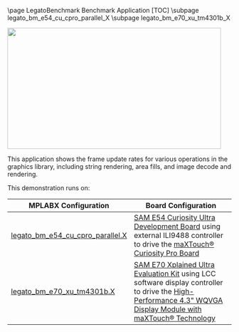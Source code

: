 \page LegatoBenchmark Benchmark Application
[TOC]
\subpage legato_bm_e54_cu_cpro_parallel_X
\subpage legato_bm_e70_xu_tm4301b_X

<img src="legato_benchmark.png" width="480" height="272" />

This application shows the frame update rates for various operations in the graphics library, including string rendering, area fills, and image decode and rendering. 

This demonstration runs on: 

| MPLABX Configuration | Board Configuration |
| -------------------- | ------------------- |
| [legato_bm_e54_cu_cpro_parallel.X](legato_bm_e54_cu_cpro_parallel_X.html) | [SAM E54 Curiosity Ultra Development Board](https://www.microchip.com/Developmenttools/ProductDetails/DM320210) using external ILI9488 controller to drive the [maXTouch® Curiosity Pro Board](https://www.microchip.com/Developmenttools/ProductDetails/AC320007) |
| [legato_bm_e70_xu_tm4301b.X](legato_bm_e70_xu_tm4301b_X.html) | [SAM E70 Xplained Ultra Evaluation Kit](https://www.microchip.com/Developmenttools/ProductDetails/DM320113) using LCC software display controller to drive the [High-Performance 4.3\" WQVGA Display Module with maXTouch® Technology](https://www.microchip.com/DevelopmentTools/ProductDetails/PartNO/AC320005-4) | 
